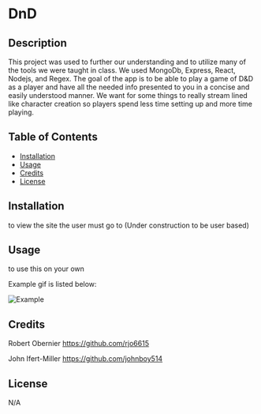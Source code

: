 # DnD

## Description

This project was used to further our understanding and to utilize many of the tools we were taught in class. We used MongoDb, Express, React, Nodejs, and Regex. The goal of the app is to be able to play a game of D&D as a player and have all the needed info presented to you in a concise and easily understood manner. We want for some things to really stream lined like character creation so players spend less time setting up and more time playing. 

## Table of Contents

- [Installation](#installation)
- [Usage](#usage)
- [Credits](#credits)
- [License](#license)

## Installation

to view the site the user must go to (Under construction to be user based)

## Usage

to use this on your own 

Example gif is listed below:

![Example](./client/public/images/Gif-for-Dnd.gif)


## Credits

Robert Obernier
https://github.com/rjo6615

John Ifert-Miller
https://github.com/johnboy514

## License

N/A